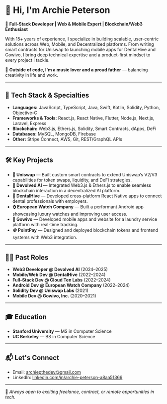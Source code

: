 # 👋 Hi, I'm Archie Peterson

🎯 **Full-Stack Developer | Web & Mobile Expert | Blockchain/Web3 Enthusiast**

With 15+ years of experience, I specialize in building scalable, user-centric solutions across Web, Mobile, and Decentralized platforms. From writing smart contracts for Uniswap to launching mobile apps for DentalHive and Gowivo, I bring deep technical expertise and a product-first mindset to every project I tackle.

🎵 **Outside of code, I'm a music lover and a proud father** — balancing creativity in life and work.

---

## 🧰 Tech Stack & Specialties

- **Languages:** JavaScript, TypeScript, Java, Swift, Kotlin, Solidity, Python, Objective-C  
- **Frameworks & Tools:** React.js, React Native, Flutter, Node.js, Next.js, Laravel, Express  
- **Blockchain:** Web3.js, Ethers.js, Solidity, Smart Contracts, dApps, DeFi  
- **Databases:** MySQL, MongoDB, Firebase  
- **Other:** Stripe Connect, AWS, Git, REST/GraphQL APIs

---

## 🛠️ Key Projects

- **🔁 Uniswap** — Built custom smart contracts to extend Uniswap’s V2/V3 capabilities for token swaps, liquidity, and DeFi strategies.  
- **🧠 Devolved AI** — Integrated Web3.js & Ethers.js to enable seamless blockchain interaction in a decentralized AI platform.  
- **🦷 DentalHive** — Developed cross-platform React Native apps to connect dental professionals with employers.  
- **⌚ European Watch Company** — Built a performant Android app showcasing luxury watches and improving user access.  
- **🚚 Gowivo** — Developed mobile apps and website for a laundry service platform with real-time tracking.  
- **🪙 PointPay** — Designed and deployed blockchain tokens and frontend systems with Web3 integration.

---

## 👨‍💼 Past Roles

- **Web3 Developer @ Devolved AI** (2024–2025)  
- **Mobile/Web Dev @ DentalHive** (2022–2024)  
- **Full-Stack Dev @ Cloud Ten Labs** (2022–2024)  
- **Android Dev @ European Watch Company** (2022–2024)  
- **Solidity Dev @ Uniswap Labs** (2021)  
- **Mobile Dev @ Gowivo, Inc.** (2020–2021)

---

## 🎓 Education

- **Stanford University** — MS in Computer Science  
- **UC Berkeley** — BS in Computer Science  

---

## 📬 Let's Connect

- Email: [archiepthedev@gmail.com](mailto:archiepthedev@gmail.com)  
- LinkedIn: [linkedin.com/in/archie-peterson-a8aa51366](https://www.linkedin.com/in/archie-peterson-a8aa51366)

---

🚀 _Always open to exciting freelance, contract, or remote opportunities in tech._
